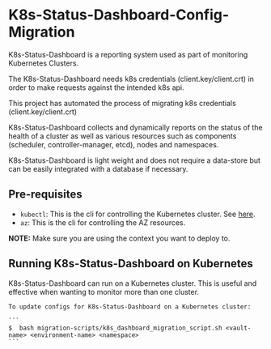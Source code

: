 # K8s-Status-Dashboard-Config-Migration

K8s-Status-Dashboard is a reporting system used as part of monitoring Kubernetes Clusters.

The K8s-Status-Dashboard needs k8s credentials (client.key/client.crt) in order to make requests against the intended k8s api. 

This project has automated the process of migrating k8s credentials (client.key/client.crt) 

K8s-Status-Dashboard collects and dynamically reports on the status of the health of a cluster as well as various resources such as components (scheduler, controller-manager, etcd), nodes and namespaces.

K8s-Status-Dashboard is light weight and does not require a data-store but can be easily integrated with a database if necessary. 

## Pre-requisites 

- `kubectl`: This is the cli for controlling the Kubernetes cluster. See [here](https://kubernetes.io/docs/user-guide/prereqs/).
- `az`: This is the cli for controlling the AZ resources.

**NOTE:** Make sure you are using the context you want to deploy to.
## Running K8s-Status-Dashboard on Kubernetes

K8s-Status-Dashboard can run on a Kubernetes cluster. This is useful and effective when wanting to monitor more than one cluster.

    To update configs for K8s-Status-Dashboard on a Kubernetes cluster:

    ```
    $  bash migration-scripts/k8s_dashboard_migration_script.sh <vault-name> <environment-name> <namespace> 
    ```